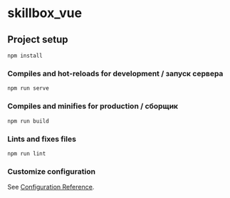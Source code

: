 # skillbox_vue

## Project setup
```
npm install
```

### Compiles and hot-reloads for development / запуск сервера
```
npm run serve
```

### Compiles and minifies for production / сборщик
```
npm run build
```

### Lints and fixes files
```
npm run lint
```

### Customize configuration
See [Configuration Reference](https://cli.vuejs.org/config/).
